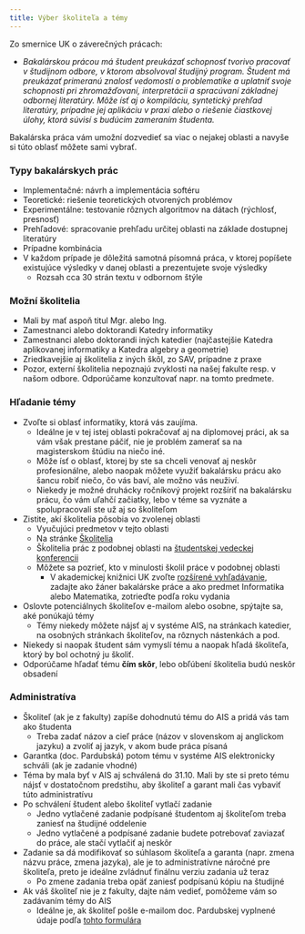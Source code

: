 ```yaml
---
title: Výber školiteľa a témy
---
```


Zo smernice UK o záverečných prácach:

  -   
    *Bakalárskou prácou má študent preukázať schopnosť tvorivo pracovať
    v študijnom odbore, v ktorom absolvoval študijný program. Študent má
    preukázať primeranú znalosť vedomostí o problematike a uplatniť
    svoje schopnosti pri zhromažďovaní, interpretácii a spracúvaní
    základnej odbornej literatúry. Môže ísť aj o kompiláciu, syntetický
    prehľad literatúry, prípadne jej aplikáciu v praxi alebo o riešenie
    čiastkovej úlohy, ktorá súvisí s budúcim zameraním študenta.*

Bakalárska práca vám umožní dozvedieť sa viac o nejakej oblasti a navyše
si túto oblasť môžete sami vybrať.

### Typy bakalárskych prác

  - Implementačné: návrh a implementácia softéru
  - Teoretické: riešenie teoretických otvorených problémov
  - Experimentálne: testovanie rôznych algoritmov na dátach (rýchlosť,
    presnosť)
  - Prehľadové: spracovanie prehľadu určitej oblasti na základe
    dostupnej literatúry
  - Prípadne kombinácia
  - V každom prípade je dôležitá samotná písomná práca, v ktorej
    popíšete existujúce výsledky v danej oblasti a prezentujete svoje
    výsledky
      - Rozsah cca 30 strán textu v odbornom štýle

### Možní školitelia

  - Mali by mať aspoň titul Mgr. alebo Ing.
  - Zamestnanci alebo doktorandi Katedry informatiky
  - Zamestnanci alebo doktorandi iných katedier (najčastejšie Katedra
    aplikovanej informatiky a Katedra algebry a geometrie)
  - Zriedkavejšie aj školitelia z iných škôl, zo SAV, prípadne z praxe
  - Pozor, externí školitelia nepoznajú zvyklosti na našej fakulte resp.
    v našom odbore. Odporúčame konzultovať napr. na tomto predmete.

### Hľadanie témy

  - Zvoľte si oblasť informatiky, ktorá vás zaujíma.
      - Ideálne je v tej istej oblasti pokračovať aj na diplomovej
        práci, ak sa vám však prestane páčiť, nie je problém zamerať sa
        na magisterskom štúdiu na niečo iné.
      - Môže ísť o oblasť, ktorej by ste sa chceli venovať aj neskôr
        profesionálne, alebo naopak môžete využiť bakalársku prácu ako
        šancu robiť niečo, čo vás baví, ale možno vás neuživí.
      - Niekedy je možné druhácky ročníkový projekt rozšíriť na
        bakalársku prácu, čo vám uľahčí začiatky, lebo v téme sa
        vyznáte a spolupracovali ste už aj so školiteľom
  - Zistite, akí školitelia pôsobia vo zvolenej oblasti
      - Vyučujúci predmetov v tejto oblasti
      - Na stránke [Školitelia](Školitelia.html)
      - Šḱolitelia prác z podobnej oblasti na [študentskej vedeckej konferencii](https://zona.fmph.uniba.sk/studentska-vedecka-konferencia/)
      - Môžete sa pozrieť, kto v minulosti školil práce v podobnej oblasti
          - V akademickej knižnici UK zvoľte [rozšírené vyhľadávanie](http://alis.uniba.sk:8088/search/query?match_1=MUST&field_1=ud25&term_1=bakal%C3%A1rske+pr%C3%A1ce&match_2=PHRASE&field_2=s&term_2=informatika&sort=dateNewest&theme=Katalog),
            zadajte ako žáner bakalárske práce a ako predmet
            Informatika alebo Matematika, zotrieďte podľa roku vydania
  - Oslovte potenciálnych školiteľov e-mailom alebo osobne, spýtajte sa,
    aké ponúkajú témy
      - Témy niekedy môžete nájsť aj v systéme AIS, na stránkach
        katedier, na osobných stránkach školiteľov, na rôznych
        nástenkách a pod.
  - Niekedy si naopak študent sám vymyslí tému a naopak hľadá školiteľa,
    ktorý by bol ochotný ju školiť.
  - Odporúčame hľadať tému **čím skôr**, lebo obľúbení školitelia budú
    neskôr obsadení

### Administratíva

  - Školiteľ (ak je z fakulty) zapíše dohodnutú tému do AIS a pridá vás
    tam ako študenta
      - Treba zadať názov a cieľ práce (názov v slovenskom aj anglickom
        jazyku) a zvoliť aj jazyk, v akom bude práca písaná
  - Garantka (doc. Pardubská) potom tému v systéme AIS elektronicky
    schváli (ak je zadanie vhodné)
  - Téma by mala byť v AIS aj schválená do 31.10. Mali by ste si preto
    tému nájsť v dostatočnom predstihu, aby školiteľ a garant mali čas
    vybaviť túto administratívu
  - Po schválení študent alebo školiteľ vytlačí zadanie
      - Jedno vytlačené zadanie podpísané študentom aj školiteľom treba
        zaniesť na študijné oddelenie
      - Jedno vytlačené a podpísané zadanie budete potrebovať zaviazať
        do práce, ale stačí vytlačiť aj neskôr
  - Zadanie sa dá modifikovať so súhlasom školiteľa a garanta (napr.
    zmena názvu práce, zmena jazyka), ale je to administratívne náročné
    pre školiteľa, preto je ideálne zvládnuť finálnu verziu zadania už
    teraz
      - Po zmene zadania treba opäť zaniesť podpísanú kópiu na študijné
  - Ak váš školiteľ nie je z fakulty, dajte nám vedieť, pomôžeme vám so
    zadávaním témy do AIS
      - Ideálne je, ak školiteľ pošle e-mailom doc. Pardubskej vyplnené údaje
        podľa [tohto formulára](./Externý_školiteľ.md)

